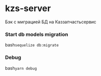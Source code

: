 # kzs-server
Бэк с миграцией БД на Каззапчастьсервис

### Start db models migration
bash`sequelize db:migrate`

### Debug
bash`yarn debug`
